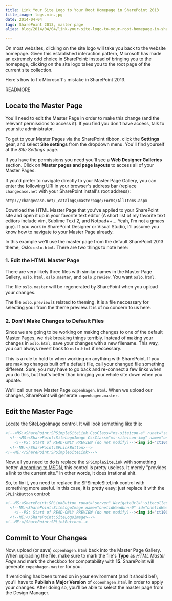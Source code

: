 ```yaml
---
title: Link Your Site Logo to Your Root Homepage in SharePoint 2013
title_image: logs.min.jpg
date: 2014-04-04
tags: SharePoint 2013, master page
alias: blog/2014/04/04/link-your-site-logo-to-your-root-homepage-in-sharepoint-2013.html

---
```


On most websites, clicking on the site logo will take you back to the website
homepage. Given this established interaction pattern, Microsoft has made an 
extremely odd choice in SharePoint: instead of bringing you to the homepage, 
clicking on the site logo takes you to the root page of the current site 
collection.

Here's how to fix Microsoft's mistake in SharePoint 2013.

READMORE

## Locate the Master Page

You'll need to edit the Master Page in order to make this change (and the relevant
permissions to access it). If you find you don't have access, talk to your 
site administrator.

To get to your Master Pages via the SharePoint ribbon, click the **Settings** gear,
and select **Site settings** from the dropdown menu. You'll find yourself at 
the _Site Settings_ page.

If you have the permissions you need you'll see a **Web Designer Galleries** 
section. Click on **Master pages and page layouts** to access all of your Master
Pages. 

If you'd prefer to navigate directly to your Master Page Gallery, you can enter 
the following URI in your browser's address bar (replace `changecase.net` with 
your SharePoint install's root address):

~~~
http://changecase.net/_catalogs/masterpage/Forms/AllItems.aspx
~~~

Download the HTML Master Page that you've applied to your SharePoint site and 
open it up in your favorite text editor (A short list of my favorite text 
editors include vim, Sublime Text 2, and Notpad++... Yeah, I'm not a gmacs guy). 
If you work in SharePoint Designer or Visual Studio, I'll assume you know how 
to navigate to your Master Page already.

In this example we'll use the master page from the default SharePoint 2013 theme, 
Oslo: `oslo.html`. There are two things to note here:

### 1. Edit the HTML Master Page

There are very likely three files with similar names in the Master Page Gallery, 
`oslo.html`, `oslo.master`, and `oslo.preview`. You want `oslo.html`.

The file `oslo.master` will be regenerated by SharePoint when you upload your 
changes.

The file `oslo.preview` is related to theming. It is a file neccessary for 
selecting your from the theme preview. It is of no concern to us here.

### 2. Don't Make Changes to Default Files

Since we are going to be working on making changes to one of the default 
Master Pages, we risk breaking things terribly. Instead of making your changes 
in `oslo.html`, save your changes with a new filename. This way, you can always
revert back to `oslo.html` if neccessary.

This is a rule to hold to when working on anything with SharePoint. If you are 
making changes built off a default file, call your changed file something different.
Sure, you may have to go back and re-connect a few links when you do this, but 
that's better than bringing your whole site down when you update.

We'll call our new Master Page `copenhagen.html`. When we upload our changes, 
SharePoint will generate `copenhagen.master`.

## Edit the Master Page

Locate the SiteLogoImage control. It will look something like this:

~~~ html
<!--<MS:<SharePoint:SPSimpleSiteLink CssClass="ms-siteicon-a" runat="server" id="onetidProjectPropertyTitleGraphic">-->
  <!--<MS:<SharePoint:SiteLogoImage CssClass="ms-siteicon-img" name="onetidHeadbnnr0" id="ontidHeadbnnr2" LogoImageURL="/_layouts/15/images/siteIcon.png?rev=23" runat="server">-->
    <!--PS: Start of READ-ONLY PREVIEW (do not modify)--><img id="ct100_onetidHeadbnnr2" class="ms-siteicon-img" name="onetidHeadbnnr0" Src="http://changecase.net/_layouts/15/images/siteIcon.png?rev=23" alt="Content site" /><!--PE: End of READ-ONLY PREVIEW-->
  <!--ME:</SharePoint:SPLinkButton>-->
<!--ME:</SharePoint:SPSimpleSiteLink>-->
~~~

Now, all you need to do is replace the `SPSimpleSiteLink` with something better.
[According to MSDN][1], this control is pretty useless. It merely "provides a link 
to the current site." In other words, it does irrational shit.

So, to fix it, you need to replace the SPSimpleSiteLink control with something 
more useful. In this case, it is pretty easy: just replace it with the `SPLinkButton` 
control:

~~~ html
<!--MS:<SharePoint:SPLinkButton runat="server" NavigateUrl="~sitecollection/" id="onetidProjectPropertyTitleGraphic">-->
  <!--MS:<SharePoint:SiteLogoImage name="onetidHeadbnnr0" id="onetidHeadbnnr2" LogoImageUrl="images/logo.png" runat="server">-->
    <!--PS: Start of READ-ONLY PREVIEW (do not modify)--><img id="ct100_onetidHeadbnnr2" class="ms-siteicon-img" name="onetidHeadbnnr0" Src="http://changecase.net/_layouts/15/images/siteIcon.png?rev=23" alt="Content site" /><!--PE: End of READ-ONLY PREVIEW-->
  <!--ME:</SharePoint:SiteLogoImage>-->
<!--ME:</SharePoint:SPLinkButton<-->
~~~

## Commit to Your Changes

Now, upload (or save) `copenhagen.html` back into the Master Page Gallery. 
When uploading the file, make sure to mark the file's **Type** as _HTML Master
Page_ and mark the checkbox for compatability with **15**. SharePoint will 
generate `copenhagen.master` for you.

If versioning has been turned on in your environment (and it should be!),  you'll 
have to **Publish a Major Version** of `copenhagen.html` in order to apply your
changes. After doing so, you'll be able to select the master page from the Design 
Manager.


[1]: http://msdn.microsoft.com/en-us/library/office/microsoft.sharepoint.webcontrols.spsimplesitelink(v=office.15).aspx "SPSimpleSiteLink class on MSDN"
